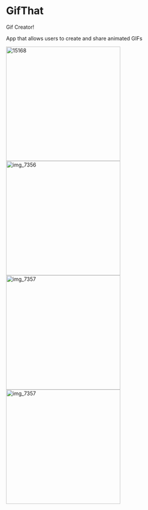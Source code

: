 # GifThat
Gif Creator!

App that allows users to create and share animated GIFs


<img width="312" alt="15168" src="https://user-images.githubusercontent.com/31022402/47471094-cc939f80-d7d6-11e8-9306-77ef522dd19f.jpg">

<img width="312" alt="img_7356" src="https://user-images.githubusercontent.com/31022402/47471085-c6052800-d7d6-11e8-8266-3c9942674cd7.jpg">

<img width="312" alt="img_7357" src="https://user-images.githubusercontent.com/31022402/47471090-c9001880-d7d6-11e8-9ebc-ac08c2780564.jpg">

<img width="312" alt="img_7357" src="https://user-images.githubusercontent.com/31022402/47471073-c00f4700-d7d6-11e8-933d-6d9c182a2519.jpg">
